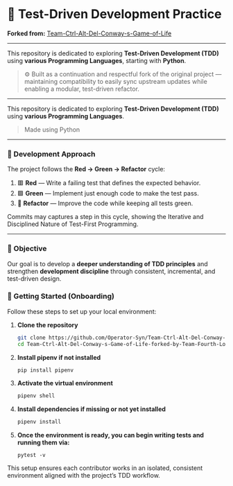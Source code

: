 # 🧩 Test-Driven Development Practice  
**Forked from:** [Team-Ctrl-Alt-Del-Conway-s-Game-of-Life](https://github.com/norilagustin/Team-Ctrl-Alt-Del-Conway-s-Game-of-Life)

---

This repository is dedicated to exploring **Test-Driven Development (TDD)** using **various Programming Languages**, starting with **Python**.

> ⚙️ Built as a continuation and respectful fork of the original project —  
> maintaining compatibility to easily sync upstream updates while enabling a modular, test-driven refactor.

---
This repository is dedicated to exploring **Test-Driven Development (TDD)** using **various Programming Languages**.  

> Made using Python

---

### 🔁 Development Approach  
The project follows the **Red → Green → Refactor** cycle:  
1. 🟥 **Red** — Write a failing test that defines the expected behavior.  
2. 🟩 **Green** — Implement just enough code to make the test pass.  
3. 🧹 **Refactor** — Improve the code while keeping all tests green.  

Commits may captures a step in this cycle, showing the Iterative and Disciplined Nature of Test-First Programming.

---

### 🎯 Objective  
Our goal is to develop a **deeper understanding of TDD principles** and strengthen **development discipline** through consistent, incremental, and test-driven design.


### 🚀 Getting Started (Onboarding)

Follow these steps to set up your local environment:

1. **Clone the repository**
   ```bash
   git clone https://github.com/Operator-Syn/Team-Ctrl-Alt-Del-Conway-s-Game-of-Life-forked-by-Team-Fourth-Loop-Ryche.git
   cd Team-Ctrl-Alt-Del-Conway-s-Game-of-Life-forked-by-Team-Fourth-Loop-Ryche
   ```
2. **Install pipenv if not installed**
    ```bash
    pip install pipenv
    ```
3. **Activate the virtual environment**
    ```bash
    pipenv shell
    ```
4. **Install dependencies if missing or not yet installed**
    ```bash
    pipenv install
    ```
5. **Once the environment is ready, you can begin writing tests and running them via:**
    ```
    pytest -v
    ```
This setup ensures each contributor works in an isolated, consistent environment aligned with the project’s TDD workflow.
